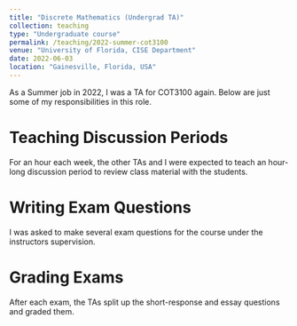 ```yaml
---
title: "Discrete Mathematics (Undergrad TA)"
collection: teaching
type: "Undergraduate course"
permalink: /teaching/2022-summer-cot3100
venue: "University of Florida, CISE Department"
date: 2022-06-03
location: "Gainesville, Florida, USA"
---
```


As a Summer job in 2022, I was a TA for COT3100 again.
Below are just some of my responsibilities in this role.

Teaching Discussion Periods
======
For an hour each week, the other TAs and I were expected to teach an hour-long discussion period to review class material with the students.

Writing Exam Questions
======
I was asked to make several exam questions for the course under the instructors supervision.

Grading Exams
======
After each exam, the TAs split up the short-response and essay questions and graded them.
